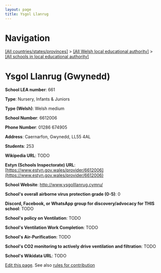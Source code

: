 ```yaml
---
layout: page
title: Ysgol Llanrug
---
```

# Navigation

[[All countries/states/provinces]](../../..) > [[All Welsh local educational authority]](../..) > [[All schools in local educational authority]](..)

# Ysgol Llanrug (Gwynedd)

**School LEA number**: 661

**Type**: Nursery, Infants & Juniors

**Type (Welsh)**: Welsh medium

**School Number**: 6612006

**Phone Number**: 01286 674905

**Address**: Caernarfon, Gwynedd, LL55 4AL

**Students**: 253

**Wikipedia URL**: TODO

**Estyn (Schools Inspectorate) URL**: [https://www.estyn.gov.wales/provider/6612006](https://www.estyn.gov.wales/provider/6612006)

**School Website**: http://www.ysgolllanrug.cymru/

**School's overall airborne virus protection grade (0-5)**: 0

**Discord, Facebook, or WhatsApp group for discovery/advocacy for THIS school**: TODO

**School's policy on Ventilation**: TODO

**School's Ventilation Work Completion**: TODO

**School's Air-Purification**: TODO

**School's CO2 monitoring to actively drive ventilation and filtration**: TODO

**School's Wikidata URL**: TODO




[Edit this page](https://github.com/VentilationProject/Wales/edit/prif/./Gwynedd/Ysgol_Llanrug.md). See also [rules for contribution](../../../contribution-rules/)